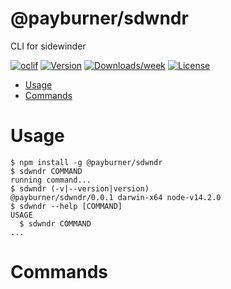 @payburner/sdwndr
=================

CLI for sidewinder

[![oclif](https://img.shields.io/badge/cli-oclif-brightgreen.svg)](https://oclif.io)
[![Version](https://img.shields.io/npm/v/@payburner/sdwndr.svg)](https://npmjs.org/package/@payburner/sdwndr)
[![Downloads/week](https://img.shields.io/npm/dw/@payburner/sdwndr.svg)](https://npmjs.org/package/@payburner/sdwndr)
[![License](https://img.shields.io/npm/l/@payburner/sdwndr.svg)](https://github.com/payburner/sdwndr/blob/master/package.json)

<!-- toc -->
* [Usage](#usage)
* [Commands](#commands)
<!-- tocstop -->
# Usage
<!-- usage -->
```sh-session
$ npm install -g @payburner/sdwndr
$ sdwndr COMMAND
running command...
$ sdwndr (-v|--version|version)
@payburner/sdwndr/0.0.1 darwin-x64 node-v14.2.0
$ sdwndr --help [COMMAND]
USAGE
  $ sdwndr COMMAND
...
```
<!-- usagestop -->
# Commands
<!-- commands -->

<!-- commandsstop -->

